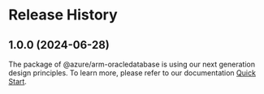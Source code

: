 # Release History
    
## 1.0.0 (2024-06-28)

The package of @azure/arm-oracledatabase is using our next generation design principles. To learn more, please refer to our documentation [Quick Start](https://aka.ms/azsdk/js/mgmt/quickstart).
